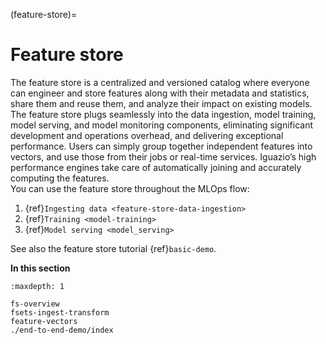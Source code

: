 (feature-store)=
# Feature store 

The feature store is a centralized and versioned catalog where everyone can engineer and store features along with their metadata and statistics, share them and reuse them, and analyze their impact on existing models. The feature store plugs seamlessly into the data ingestion, model training, model serving, and model monitoring components, eliminating significant development and operations overhead, and delivering exceptional performance. Users can simply group together independent features into vectors, and use those from their jobs or real-time services. Iguazio’s high performance engines take care of automatically joining and accurately computing the features.<br>
You can use the feature store throughout the MLOps flow:
1. {ref}`Ingesting data <feature-store-data-ingestion>`
2. {ref}`Training <model-training>`
2. {ref}`Model serving <model_serving>`

See also the feature store tutorial {ref}`basic-demo`.

**In this section**

```{toctree}
:maxdepth: 1

fs-overview
fsets-ingest-transform
feature-vectors
./end-to-end-demo/index
```





